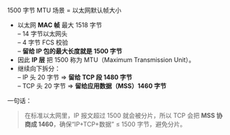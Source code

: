 1500 字节 MTU 场景 = 以太网默认帧大小

- 以太网 **MAC 帧** 最大 1518 字节  
  – 14 字节以太网头  
  – 4 字节 FCS 校验  
  – **留给 IP 包的最大长度就是 1500 字节**  
- 因此 **IP 层** 把 1500 称为 MTU（Maximum Transmission Unit）。  
- 继续向下拆分：  
  – IP 头 20 字节 ⇒ **留给 TCP 段 1480 字节**  
  – TCP 头 20 字节 ⇒ **留给应用数据（MSS）1460 字节**

一句话：  
> 在标准以太网里，IP 报文超过 1500 就会被分片，所以 TCP 会把 **MSS 协商成 1460**，确保“IP+TCP+数据” ≤ 1500 字节，避免分片。